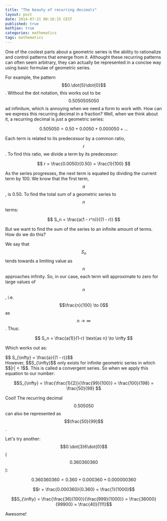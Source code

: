 ```yaml
---
title: "The beauty of recurring decimals"
layout: post
date: 2014-07-21 00:16:15 CEST
published: true
mathjax: true
categories: mathematics
tags: mathematics
---
```


One of the coolest parts about a geometric series is the ability to rationalize and control patterns that emerge from it. Althought these recurring patterns can often seem arbitrary, they can actually be represented in a concise way using basic formulae of geometric series.

For example, the pattern $$0.\dot{5}\dot{0}$$. Without the dot notation, this works out to be $$0.5050505050$$ ad infinitum, which is annoying when we need a form to work with. How can we express this recurring decimal in a fraction? Well, when we think about it, a recurring decimal is just a geometric series:

$$
0.505050 = 0.50 + 0.0050 + 0.000050 + ...
$$

Each term is related to its predecessor by a common ratio, $$r$$. To find this ratio, we divide a term by its predecessor:

$$
r = \frac{0.0050}{0.50} = \frac{1}{100}
$$

As the series progresses, the next term is equated by dividing the current term by 100. We know that the first term, $$a$$, is 0.50. To find the total sum of a geometric series to $$n$$ terms:

$$
S_n = \frac{a(1 - r^n)}{(1 - r)}
$$

But we want to find the sum of the series to an infinite amount of terms. How do we do this?

We say that $$S_n$$ tends towards a limiting value as $$n$$ approaches infinity. So, in our case, each term will approximate to zero for large values of $$n$$, i.e. $$\frac{n}{100} \to 0$$ as $$n \to \infty$$. Thus:

$$
S_n = \frac{a(1)}{1-r} \text{as n} \to \infty
$$

Which works out as:
<div>
$$
S_{\infty} = \frac{a}{(1 - r)}$$
</div>
However, $$S_{\infty}$$ only exists for infinite geometric series in which $$|r| < 1$$. This is called a convergent series. So when we apply this equation to our number:

$$S_{\infty} = \frac{\frac{1}{2}}{\frac{99}{100}}
      = \frac{100}{198}
      = \frac{50}{99}
$$

Cool! The recurring decimal $$0.505050$$ can also be represented as $$\frac{50}{99}$$.

Let's try another: $$0.\dot{3}6\dot{0}$$ ($$0.360360360$$):

$$0.360360360 = 0.360 + 0.000360 + 0.000000360$$

$$r = \frac{0.000360}{0.360} = \frac{1}{1000}$$

$$S_{\infty} = \frac{\frac{36}{100}}{\frac{999}{1000}} = \frac{36000}{99900} = \frac{40}{111}$$

Awesome!
